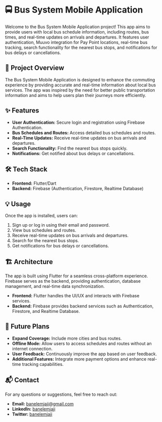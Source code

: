 # 🚍 Bus System Mobile Application

Welcome to the Bus System Mobile Application project! This app aims to provide users with local bus schedule information, including routes, bus times, and real-time updates on arrivals and departures. It features user authentication, Muuvo integration for Pay Point locations, real-time bus tracking, search functionality for the nearest bus stops, and notifications for bus delays or cancellations.

## 🌟 Project Overview

The Bus System Mobile Application is designed to enhance the commuting experience by providing accurate and real-time information about local bus services. The app was inspired by the need for better public transportation information and aims to help users plan their journeys more efficiently.

## ✨ Features

- **User Authentication:** Secure login and registration using Firebase Authentication.
- **Bus Schedules and Routes:** Access detailed bus schedules and routes.
- **Real-Time Updates:** Receive real-time updates on bus arrivals and departures.
- **Search Functionality:** Find the nearest bus stops quickly.
- **Notifications:** Get notified about bus delays or cancellations.

## 🛠 Tech Stack

- **Frontend:** Flutter/Dart
- **Backend:** Firebase (Authentication, Firestore, Realtime Database)

## 💡 Usage

Once the app is installed, users can:

1. Sign up or log in using their email and password.
2. View bus schedules and routes.
3. Receive real-time updates on bus arrivals and departures.
4. Search for the nearest bus stops.
5. Get notifications for bus delays or cancellations.

## 🏗 Architecture

The app is built using Flutter for a seamless cross-platform experience. Firebase serves as the backend, providing authentication, database management, and real-time data synchronization.

- **Frontend:** Flutter handles the UI/UX and interacts with Firebase services.
- **Backend:** Firebase provides backend services such as Authentication, Firestore, and Realtime Database.

## 🔮 Future Plans

- **Expand Coverage:** Include more cities and bus routes.
- **Offline Mode:** Allow users to access schedules and routes without an internet connection.
- **User Feedback:** Continuously improve the app based on user feedback.
- **Additional Features:** Integrate more payment options and enhance real-time tracking capabilities.

## 📬 Contact

For any questions or suggestions, feel free to reach out:

- **Email:** banelemjaji@gmail.com
- **LinkedIn:** [banelemjaji](https://www.linkedin.com/in/banelemjaji/)
- **Twitter:** [banelemjaji](https://x.com/banelemjaji)
